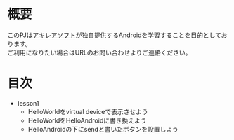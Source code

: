 # 概要
このPJは[アキレアソフト](https://achilleasoft.com)が独自提供するAndroidを学習することを目的としております。  
ご利用になりたい場合はURLのお問い合わせよりご連絡ください。

# 目次
- lesson1
  - HelloWorldをvirtual deviceで表示させよう
  - HelloWorldをHelloAndroidに書き換えよう
  - HelloAndroidの下にsendと書いたボタンを設置しよう
